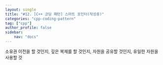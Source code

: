 ```yaml
---
layout: single
title: "#12. [C++ 코딩 패턴] 스마트 포인터(작성중)"
categories: "cpp-coding-pattern"
tag: ["cpp"]
author_profile: false
sidebar: 
    nav: "docs"
---
```


소유권 이전을 할 것인지, 
깊은 복제를 할 것인지, 
자원을 공유할 것인지, 
유일한 자원을 사용할 것
